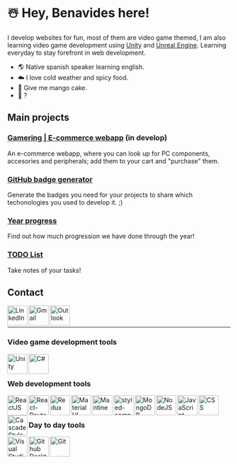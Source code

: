 # ☃️ Hey, Benavides here!
I develop websites for fun, most of them are video game themed, I am also learning video game development using [Unity](https://unity.com/) and [Unreal Engine](https://www.unrealengine.com/en-US/). Learning everyday to stay forefront in web development.

- 🌎 Native spanish speaker learning english.
- ☁️ I love cold weather and spicy food.
- 🥭 Give me mango cake.
- 🤔 ?

## Main projects
### [Gamering | E-commerce webapp](https://github.com/Kykal/e-commerce) (in develop)
An e-commerce webapp, where you can look up for PC components, accesories and peripherals; add them to your cart and "purchase" them.
### [GitHub badge generator](https://github.com/Kykal/github-badge-generator)
Generate the badges you need for your projects to share which techonologies you used to develop it. ;)
### [Year progress](https://github.com/Kykal/year-progress)
Find out how much progression we have done through the year!
### [TODO List](https://github.com/Kykal/todo-list)
Take notes of your tasks!


## Contact
[<img align="left" alt="LinkedIn" width="45" src="https://user-images.githubusercontent.com/54295964/147859143-3424f970-56eb-49ac-82a5-99924de2ff3f.png" >](https://www.linkedin.com/in/benavidesalan/)
[<img align="left" alt="Gmail" width="45" src="https://user-images.githubusercontent.com/54295964/147859234-968ae73b-7f3b-4e29-bb4b-885dfdd249de.png" >](mailto:kykalhd@gmail.com)
[<img align="left" alt="Outlook" width="45" src="https://user-images.githubusercontent.com/54295964/147859235-a4b3c5a8-7b1a-4b02-9d3d-ce096a2fa32c.png" >](mailto:benavdes.alan@hotmail.com)

<br>
<br>

- - -

### Video game development tools
[<img align="left" alt="Unity" width="45" src="https://user-images.githubusercontent.com/54295964/147859908-795e88dd-caa7-4c6f-bde7-5619165a0935.png" >](https://unity.com/)
[<img align="left" alt="C#" width="45" src="https://user-images.githubusercontent.com/54295964/147859954-25306043-dc40-4d52-97c7-c4d26b26a4e7.png" >](https://unity.com/)

<br>
<br>

### Web development tools
[<img align="left" alt="ReactJS" width="45" src="https://user-images.githubusercontent.com/54295964/147859363-9b3664c2-16e5-4942-9543-85a13448a15c.png" >](https://reactjs.org/)
[<img align="left" alt="React-Router" width="45" src="https://user-images.githubusercontent.com/54295964/172937426-a299a368-6e74-460b-bf62-60d871b1d62e.png" >](https://reactrouter.com/)
[<img align="left" alt="Redux" width="45" src="https://user-images.githubusercontent.com/54295964/172937704-f5dcb740-ec7b-48da-bfe0-65800e740add.png" >](https://redux.js.org/)
[<img align="left" alt="Material UI" height="45" src="https://user-images.githubusercontent.com/54295964/147859532-439dd29d-d595-4ee3-9f68-9ef067fcf7ca.png" >](https://mui.com/)
[<img align="left" alt="Mantine" height="45" src="https://user-images.githubusercontent.com/54295964/149887770-4a30e3fa-2bd2-46a3-adb3-e5a9546c96f2.png" >](https://mantine.dev/)
[<img align="left" alt="styled-components" height="45" src="https://user-images.githubusercontent.com/54295964/173736802-2e14f126-fcbe-4a90-a94a-e3d11685b717.png" >](https://styled-components.com/)
[<img align="left" alt="MongoDB" height="45" src="https://user-images.githubusercontent.com/54295964/147859995-a7e39e25-a75d-41ee-adb5-9304d9a03d7f.png" >](https://www.mongodb.com/)
[<img align="left" alt="NodeJS" height="45" src="https://user-images.githubusercontent.com/54295964/147860462-b5014a9a-e273-4771-9e39-b60e5738eba6.png" >](https://nodejs.org/en/)
[<img align="left" alt="JavaScript" width="45" src="https://user-images.githubusercontent.com/54295964/147859442-0de8e123-5f7b-4a72-b4bc-31a263574b2f.png" >](https://developer.mozilla.org/en-US/docs/Web/JavaScript)
[<img align="left" alt="CSS" height="45" src="https://user-images.githubusercontent.com/54295964/147859473-632a977b-eff7-4b35-94d5-298c1c5614aa.png" >](https://developer.mozilla.org/en-US/docs/Web/HTML)
[<img align="left" alt="Cascade Style Sheet" height="45" src="https://user-images.githubusercontent.com/54295964/147859590-e253afcb-bec5-4102-a9e0-bbd205f9834c.png" >](https://developer.mozilla.org/en-US/docs/Web/CSS)
<br>
<br>

### Day to day tools
[<img align="left" alt="Visual Studio Code" width="45" src="https://user-images.githubusercontent.com/54295964/147859280-539644b2-61e9-4ed6-9c99-49742d15a104.png" >](https://code.visualstudio.com/)
[<img align="left" alt="Github Desktop" width="45" src="https://user-images.githubusercontent.com/54295964/147859328-0e7072cb-ba6b-4934-ac7c-691bcad92836.png" >](https://desktop.github.com/)
[<img align="left" alt="Git" width="45" src="https://user-images.githubusercontent.com/54295964/154889460-5b97bb7d-7546-46cd-a185-d317706a0aca.png" >](https://git-scm.com/)
